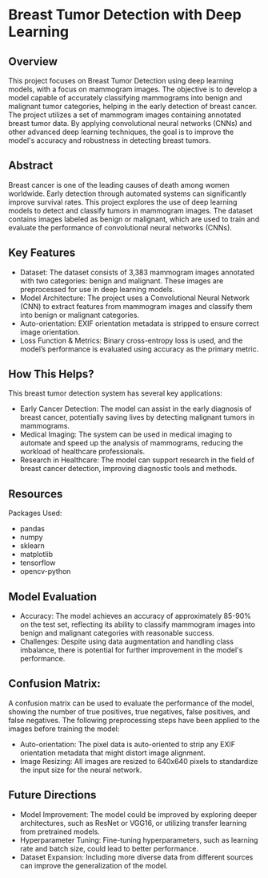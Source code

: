 # Breast Tumor Detection with Deep Learning
## Overview
This project focuses on Breast Tumor Detection using deep learning models, with a focus on mammogram images. The objective is to develop a model capable of accurately classifying mammograms into benign and malignant tumor categories, helping in the early detection of breast cancer. The project utilizes a set of mammogram images containing annotated breast tumor data. By applying convolutional neural networks (CNNs) and other advanced deep learning techniques, the goal is to improve the model's accuracy and robustness in detecting breast tumors.

## Abstract
Breast cancer is one of the leading causes of death among women worldwide. Early detection through automated systems can significantly improve survival rates. This project explores the use of deep learning models to detect and classify tumors in mammogram images. The dataset contains images labeled as benign or malignant, which are used to train and evaluate the performance of convolutional neural networks (CNNs).

## Key Features
- Dataset: The dataset consists of 3,383 mammogram images annotated with two categories: benign and malignant. These images are preprocessed for use in deep learning models.
- Model Architecture: The project uses a Convolutional Neural Network (CNN) to extract features from mammogram images and classify them into benign or malignant categories.
- Auto-orientation: EXIF orientation metadata is stripped to ensure correct image orientation.
- Loss Function & Metrics: Binary cross-entropy loss is used, and the model’s performance is evaluated using accuracy as the primary metric.

## How This Helps?
This breast tumor detection system has several key applications:
- Early Cancer Detection: The model can assist in the early diagnosis of breast cancer, potentially saving lives by detecting malignant tumors in mammograms.
- Medical Imaging: The system can be used in medical imaging to automate and speed up the analysis of mammograms, reducing the workload of healthcare professionals.
- Research in Healthcare: The model can support research in the field of breast cancer detection, improving diagnostic tools and methods.

## Resources
Packages Used:
- pandas
- numpy
- sklearn
- matplotlib
- tensorflow
- opencv-python

## Model Evaluation
- Accuracy: The model achieves an accuracy of approximately 85-90% on the test set, reflecting its ability to classify mammogram images into benign and malignant categories with reasonable success.
- Challenges: Despite using data augmentation and handling class imbalance, there is potential for further improvement in the model's performance.

## Confusion Matrix:
A confusion matrix can be used to evaluate the performance of the model, showing the number of true positives, true negatives, false positives, and false negatives.
The following preprocessing steps have been applied to the images before training the model:
- Auto-orientation: The pixel data is auto-oriented to strip any EXIF orientation metadata that might distort image alignment.
- Image Resizing: All images are resized to 640x640 pixels to standardize the input size for the neural network.

## Future Directions
- Model Improvement: The model could be improved by exploring deeper architectures, such as ResNet or VGG16, or utilizing transfer learning from pretrained models.
- Hyperparameter Tuning: Fine-tuning hyperparameters, such as learning rate and batch size, could lead to better performance.
- Dataset Expansion: Including more diverse data from different sources can improve the generalization of the model.
